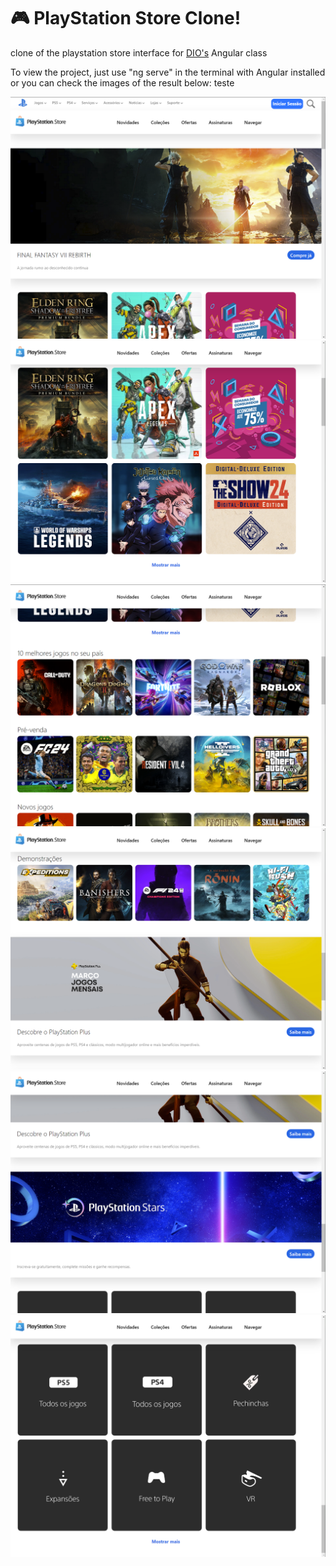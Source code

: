 # 🎮 PlayStation Store Clone!
  clone of the playstation store interface for [DIO's](https://web.dio.me/) Angular class

  To view the project, just use "ng serve" in the terminal with Angular installed or you can check the images of the result below: teste

![Texto alternativo](finish1.png)
![Texto alternativo](finish2.png)
![Texto alternativo](finish3.png)
![Texto alternativo](finish4.png)
![Texto alternativo](finish5.png)
![Texto alternativo](finish6.png)
